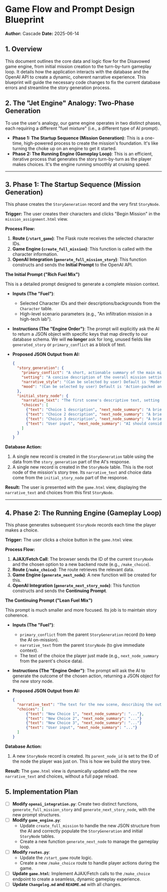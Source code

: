 # Game Flow and Prompt Design Blueprint

**Author:** Cascade
**Date:** 2025-06-14

## 1. Overview

This document outlines the core data and logic flow for the Disavowed game engine, from initial mission creation to the turn-by-turn gameplay loop. It details how the application interacts with the database and the OpenAI API to create a dynamic, coherent narrative experience. This blueprint will guide the necessary code changes to fix the current database errors and streamline the story generation process.

## 2. The "Jet Engine" Analogy: Two-Phase Generation

To use the user's analogy, our game engine operates in two distinct phases, each requiring a different "fuel mixture" (i.e., a different type of AI prompt).

*   **Phase 1: The Startup Sequence (Mission Generation)**: This is a one-time, high-powered process to create the mission's foundation. It's like turning the choke up on an engine to get it started.
*   **Phase 2: The Running Engine (Gameplay Loop)**: This is an efficient, iterative process that generates the story turn-by-turn as the player makes choices. It's the engine running smoothly at cruising speed.

---

## 3. Phase 1: The Startup Sequence (Mission Generation)

This phase creates the `StoryGeneration` record and the very first `StoryNode`.

**Trigger:** The user creates their characters and clicks "Begin Mission" in the `mission_assignment.html` view.

**Process Flow:**

1.  **Route (`/start_game`)**: The Flask route receives the selected character IDs.
2.  **Game Engine (`create_full_mission`)**: This function is called with the character information.
3.  **OpenAI Integration (`generate_full_mission_story`)**: This function constructs and sends the **Initial Prompt** to the OpenAI API.

**The Initial Prompt ("Rich Fuel Mix")**

This is a detailed prompt designed to generate a complete mission context. 

*   **Inputs (The "Fuel")**:
    *   Selected Character IDs and their descriptions/backgrounds from the `Character` table.
    *   High-level scenario parameters (e.g., "An infiltration mission in a high-tech lab").
*   **Instructions (The "Engine Order")**:
The prompt will explicitly ask the AI to return a JSON object with specific keys that map directly to our database schema. We will **no longer** ask for long, unused fields like `generated_story` or `primary_conflict` as a block of text.

*   **Proposed JSON Output from AI:**
    ```json
    {
      "story_generation": {
        "primary_conflict": "A short, actionable summary of the main mission goal (e.g., 'Steal the Project Chimera prototype before it's sold to the highest bidder').",
        "setting": "A concise description of the overall mission setting (e.g., 'A lavish, high-security casino in Monaco during a charity gala').",
        "narrative_style": "(Can be selected by user) Default is 'Modern Espionage Thriller'",
        "mood": "(Can be selected by user) Default is 'Action-packed and Suspenseful'"
      },
      "initial_story_node": {
        "narrative_text": "The first scene's descriptive text, setting the stage for the player.",
        "choices": [
          {"text": "Choice 1 description", "next_node_summary": "A brief for the AI on what happens if this is chosen"},
          {"text": "Choice 2 description", "next_node_summary": "A brief for the AI on what happens if this is chosen"},
          {"text": "Choice 3 description", "next_node_summary": "A brief for the AI on what happens if this is chosen"}
          {"text": "User input", "next_node_summary": "AI should consider {user input} for story development"}
        ]
      }
    }
    ```

**Database Action:**

1.  A single new record is created in the `StoryGeneration` table using the data from the `story_generation` part of the AI's response.
2.  A single new record is created in the `StoryNode` table. This is the root node of the mission's story tree. Its `narrative_text` and choice data come from the `initial_story_node` part of the response.

**Result:** The user is presented with the `game.html` view, displaying the `narrative_text` and choices from this first `StoryNode`.

---

## 4. Phase 2: The Running Engine (Gameplay Loop)

This phase generates subsequent `StoryNode` records each time the player makes a choice.

**Trigger:** The user clicks a choice button in the `game.html` view.

**Process Flow:**

1.  **AJAX/Fetch Call**: The browser sends the ID of the current `StoryNode` and the chosen option to a new backend route (e.g., `/make_choice`).
2.  **Route (`/make_choice`)**: The route retrieves the relevant data.
3.  **Game Engine (`generate_next_node`)**: A new function will be created for this.
4.  **OpenAI Integration (`generate_next_story_node`)**: This function constructs and sends the **Continuing Prompt**.

**The Continuing Prompt ("Lean Fuel Mix")**

This prompt is much smaller and more focused. Its job is to maintain story coherence.

*   **Inputs (The "Fuel")**:
    *   `primary_conflict` from the parent `StoryGeneration` record (to keep the AI on-mission).
    *   `narrative_text` from the parent `StoryNode` (to give immediate context).
    *   The text of the choice the player just made (e.g., `next_node_summary` from the parent's choice data).
*   **Instructions (The "Engine Order")**:
The prompt will ask the AI to generate the outcome of the chosen action, returning a JSON object for the *new* story node.

*   **Proposed JSON Output from AI:**
    ```json
    {
      "narrative_text": "The text for the new scene, describing the outcome of the player's choice.",
      "choices": [
          {"text": "New Choice 1", "next_node_summary": "..."},
          {"text": "New Choice 2", "next_node_summary": "..."}
          {"text": "New Choice 3", "next_node_summary": "..."}
          {"text": "User input", "next_node_summary": "..."}
      ]
    }
    ```

**Database Action:**

1.  A new `StoryNode` record is created. Its `parent_node_id` is set to the ID of the node the player was just on. This is how we build the story tree.

**Result:** The `game.html` view is dynamically updated with the new `narrative_text` and choices, without a full page reload.

## 5. Implementation Plan

-   [ ] **Modify `openai_integration.py`**: Create two distinct functions, `generate_full_mission_story` and `generate_next_story_node`, with the new prompt structures.
-   [ ] **Modify `game_engine.py`**: 
    -   Update `create_full_mission` to handle the new JSON structure from the AI and correctly populate the `StoryGeneration` and initial `StoryNode` tables.
    -   Create a new function `generate_next_node` to manage the gameplay loop.
-   [ ] **Modify `routes.py`**:
    -   Update the `/start_game` route logic.
    -   Create a new `/make_choice` route to handle player actions during the game.
-   [ ] **Update `game.html`**: Implement AJAX/Fetch calls to the `/make_choice` endpoint to create a seamless, dynamic gameplay experience.
-   [ ] **Update `Changelog.md` and `README.md`** with all changes.
